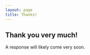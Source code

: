 ```yaml
---
layout: page
title: Thanks!
---
```


## Thank you very much!

A response will likely come very soon.